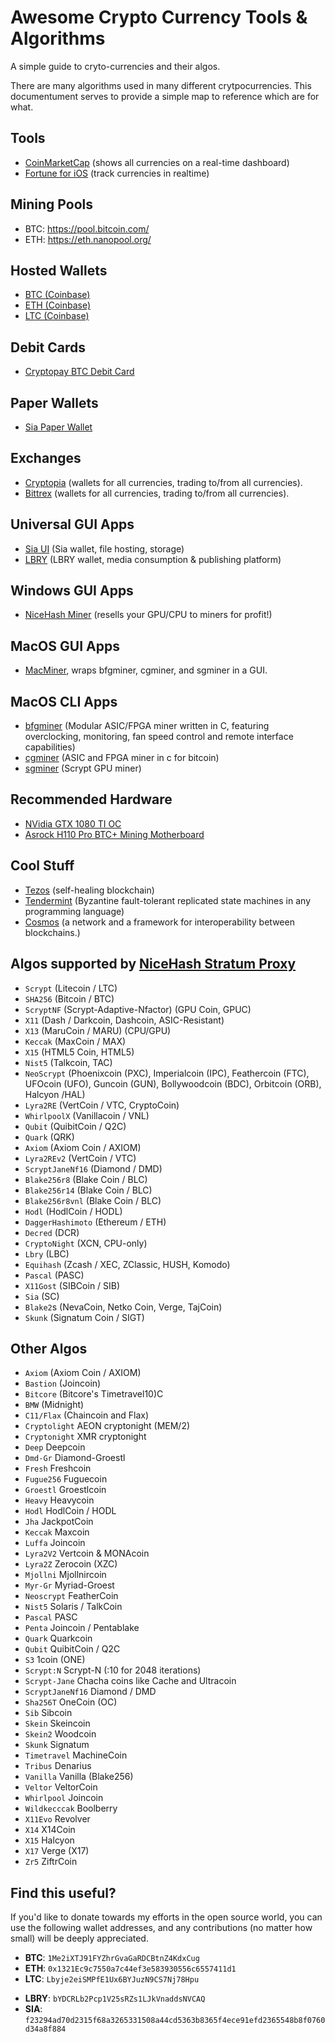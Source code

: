 # Awesome Crypto Currency Tools & Algorithms 

A simple guide to cryto-currencies and their algos.

There are many algorithms used in many different crytpocurrencies. This documentument serves to provide a simple map to reference which are for what. 

## Tools

- [CoinMarketCap](https://coinmarketcap.com) (shows all currencies on a real-time dashboard)
- [Fortune for iOS](http://getfortuneapp.com) (track currencies in realtime)

## Mining Pools

- BTC: https://pool.bitcoin.com/
- ETH: https://eth.nanopool.org/


## Hosted Wallets

- [BTC (Coinbase)](https://www.coinbase.com/join/516f7e9a929bda3e06000001)
- [ETH (Coinbase)](https://www.coinbase.com/join/516f7e9a929bda3e06000001)
- [LTC (Coinbase)](https://www.coinbase.com/join/516f7e9a929bda3e06000001)

## Debit Cards

- [Cryptopay BTC Debit Card](https://cryptopay.me/join/03db9c17)

## Paper Wallets

- [Sia Paper Wallet](https://siapaperwallet.co)

## Exchanges

- [Cryptopia](https://www.cryptopia.co.nz/Register?referrer=kennethreitz) (wallets for all currencies, trading to/from all currencies). 
- [Bittrex](https://bittrex.com) (wallets for all currencies, trading to/from all currencies). 


## Universal GUI Apps

- [Sia UI](http://sia.tech/apps/) (Sia wallet, file hosting, storage)
- [LBRY](https://lbry.io) (LBRY wallet, media consumption & publishing platform)

## Windows GUI Apps

- [NiceHash Miner](https://miner.nicehash.com/?refby=386829) (resells your GPU/CPU to miners for profit!)

## MacOS GUI Apps

- [MacMiner](http://macminer.fabulouspanda.com/macminer/), wraps bfgminer, cgminer, and sgminer in a GUI. 

## MacOS CLI Apps

- [bfgminer](http://macminer.fabulouspanda.com/commandline/) (Modular ASIC/FPGA miner written in C, featuring overclocking, monitoring, fan speed control and remote interface capabilities)
- [cgminer](http://macminer.fabulouspanda.com/commandline/) (ASIC and FPGA miner in c for bitcoin)
- [sgminer](http://macminer.fabulouspanda.com/commandline/) (Scrypt GPU miner)

## Recommended Hardware

- [NVidia GTX 1080 TI OC](http://amzn.to/2wl1c9j)
- [Asrock H110 Pro BTC+ Mining Motherboard](http://amzn.to/2xadkYk)

## Cool Stuff

- [Tezos](https://www.tezos.com) (self-healing blockchain)
- [Tendermint](https://tendermint.com) (Byzantine fault-tolerant replicated state machines in any programming language)
- [Cosmos](https://cosmos.network) (a network and a framework for interoperability between blockchains.)


## Algos supported by [NiceHash Stratum Proxy](https://www.nicehash.com/?refby=386829)

- `Scrypt` (Litecoin / LTC)
- `SHA256` (Bitcoin / BTC)
- `ScryptNF` (Scrypt-Adaptive-Nfactor) (GPU Coin, GPUC)
- `X11` (Dash / Darkcoin, Dashcoin, ASIC-Resistant)
- `X13` (MaruCoin / MARU) (CPU/GPU)
- `Keccak` (MaxCoin / MAX)
- `X15` (HTML5 Coin, HTML5)
- `Nist5` (Talkcoin, TAC)
- `NeoScrypt` (Phoenixcoin (PXC), Imperialcoin (IPC), Feathercoin (FTC), UFOcoin (UFO), Guncoin (GUN), Bollywoodcoin (BDC), Orbitcoin (ORB), Halcyon /HAL)
- `Lyra2RE` (VertCoin / VTC, CryptoCoin)
- `WhirlpoolX` (Vanillacoin / VNL)
- `Qubit` (QuibitCoin / Q2C)
- `Quark` (QRK)
- `Axiom` (Axiom Coin / AXIOM)
- `Lyra2REv2` (VertCoin / VTC)
- `ScryptJaneNf16` (Diamond / DMD)
- `Blake256r8` (Blake Coin / BLC)
- `Blake256r14` (Blake Coin / BLC)
- `Blake256r8vnl` (Blake Coin / BLC)
- `Hodl` (HodlCoin / HODL)
- `DaggerHashimoto` (Ethereum / ETH)
- `Decred` (DCR)
- `CryptoNight` (XCN, CPU-only)
- `Lbry` (LBC)
- `Equihash` (Zcash / XEC, ZClassic, HUSH, Komodo)
- `Pascal` (PASC)
- `X11Gost` (SIBCoin / SIB)
- `Sia` (SC)
- `Blake2`s (NevaCoin, Netko Coin, Verge, TajCoin)
- `Skunk` (Signatum Coin / SIGT)

## Other Algos

- `Axiom` (Axiom Coin / AXIOM)
- `Bastion` (Joincoin)
- `Bitcore` (Bitcore's Timetravel10)C
- `BMW`	(Midnight)
- `C11/Flax` (Chaincoin and Flax)
- `Cryptolight`		AEON cryptonight (MEM/2)
- `Cryptonight`		XMR cryptonight
- `Deep`			    Deepcoin
- `Dmd-Gr`		    Diamond-Groestl
- `Fresh`			    Freshcoin
- `Fugue256`		    Fuguecoin
- `Groestl`		    Groestlcoin
- `Heavy`			    Heavycoin
- `Hodl`		       HodlCoin / HODL
- `Jha`			    JackpotCoin
- `Keccak`		    Maxcoin
- `Luffa`			    Joincoin
- `Lyra2V2`		    Vertcoin & MONAcoin
- `Lyra2Z`		    Zerocoin (XZC)
- `Mjollni`		    Mjollnircoin
- `Myr-Gr`		    Myriad-Groest
- `Neoscrypt`		  FeatherCoin
- `Nist5`			    Solaris / TalkCoin	
- `Pascal`		    PASC
- `Penta`			    Joincoin / Pentablake
- `Quark`			    Quarkcoin
- `Qubit`			    QuibitCoin / Q2C
- `S3`			    1coin (ONE)
- `Scrypt:N`		    Scrypt-N (:10 for 2048 iterations)
- `Scrypt-Jane`	    Chacha coins like Cache and Ultracoin
- `ScryptJaneNf16`    Diamond / DMD
- `Sha256T`		    OneCoin (OC)
- `Sib`			    Sibcoin
- `Skein`			    Skeincoin
- `Skein2`		    Woodcoin
- `Skunk`			    Signatum
- `Timetravel`	    MachineCoin
- `Tribus`		    Denarius
- `Vanilla`		    Vanilla (Blake256)
- `Veltor`		    VeltorCoin
- `Whirlpool`		    Joincoin
- `Wildkecccak`	    Boolberry
- `X11Evo`		    Revolver 
- `X14`			    X14Coin
- `X15`			    Halcyon
- `X17`			    Verge (X17)
- `Zr5`			    ZiftrCoin


## Find this useful?

If you'd like to donate towards my efforts in the open source world, you can use the following wallet addresses, and any contributions (no matter how small) will be deeply appreciated. 

* **BTC**: `1Me2iXTJ91FYZhrGvaGaRDCBtnZ4KdxCug`
* **ETH**: `0x1321Ec9c7550a7c44ef3e583930556c6557411d1`
* **LTC**: `Lbyje2eiSMPfE1Ux6BYJuzN9CS7Nj78Hpu`
- **LBRY**: `bYDCRLb2Pcp1V25sRZs1LJkVnaddsNVCAQ`
- **SIA**: `f23294ad70d2315f68a3265331508a44cd5363b8365f4ece91efd2365548b8f0760d34a8f884` 
